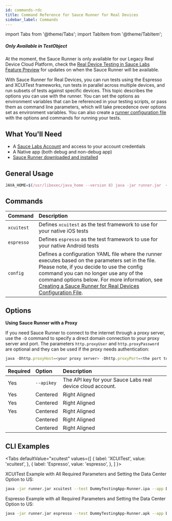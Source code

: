 ```yaml
---
id: commands-rdc
title: Command Reference for Sauce Runner for Real Devices
sidebar_label: Commands
---
```


import Tabs from '@theme/Tabs';
import TabItem from '@theme/TabItem';


##### **Only Available in TestObject**

At the moment, the Sauce Runner is only available for our Legacy Real Device Cloud Platform, check the [Real Device Testing in Sauce Labs Feature Preview](https://wiki.saucelabs.com/pages/viewpage.action?pageId=102721844) for updates on when the Sauce Runner will be available.


With Sauce Runner for Real Devices, you can run tests using the Espresso and XCUITest frameworks, run tests in parallel across multiple devices, and run subsets of tests against specific devices. This topic describes the options you can use with the runner. You can set the options as environment variables that can be referenced in your testing scripts, or pass them as command line parameters, which will take precedence over options set as environment variables. You can also create a [runner configuration file](https://wiki.saucelabs.com/pages/viewpage.action?pageId=72748118) with the options and commands for running your tests.

## What You'll Need
* A [Sauce Labs Account](https://app.saucelabs.com) and access to your account credentials
* A Native app (both debug and non-debug app)
* [Sauce Runner downloaded and installed](https://wiki.saucelabs.com/pages/viewpage.action?pageId=80414342)

## General Usage

```js
JAVA_HOME=$(/usr/libexec/java_home --version 8) java -jar runner.jar  <command> <command options>
```

## Commands

| Command | Description |
| :-------------------------- | :--- |
| `xcuitest` | Defines `xcuitest` as the test framework to use for your native iOS tests
| `espresso` | Defines `espresso` as the test framework to use for your native Android tests
| `config` | Defines a configuration YAML file where the runner executes based on the parameters set in the file. Please note, if you decide to use the config command you can no longer use any of the command options below. For more information, see [Creating a Sauce Runner for Real Devices Configuration File](https://wiki.saucelabs.com/pages/viewpage.action?pageId=72748118).

## Options

**Using Sauce Runner with a Proxy**

If you need Sauce Runner to connect to the internet through a proxy server, use the `-D` command to specify a direct domain connection to your proxy server and port. The parameters `http.proxyUser` and `http.proxyPassword` are optional and they can be used if the proxy needs authentication:

```js
java -Dhttp.proxyHost=<your proxy server> -Dhttp.proxyPort=<the port to use> -Dhttp.proxyUser=<the username to use> -Dhttp.proxyPassword=<the password to use>
```



| Required | Option | Description |
| :------- | :--- | :---|
| Yes | ``--apikey`` | The API key for your Sauce Labs real device cloud account. |
| Yes | Centered | Right Aligned |
| Yes | Centered | Right Aligned |
| Yes | Centered | Right Aligned |
|  | Centered | Right Aligned |
|  | Centered | Right Aligned |



## CLI Examples



<Tabs
  defaultValue="xcuitest"
  values={[
    { label: 'XCUITest', value: 'xcuitest', },
    { label: 'Espresso', value: 'espresso', },
  ]
}>
<TabItem value="xcuitest">

XCUITest Example with All Required Parameters and Setting the Data Center Option to US:

```sh
java -jar runner.jar xcuitest --test DummyTestingApp-Runner.ipa --app DummyTestingApp.ipa --apikey <apikey> --datacenter US
```

</TabItem>
<TabItem value="espresso">

Espresso Example with all Required Parameters and Setting the Data Center Option to US:

```sh
java -jar runner.jar espresso --test DummyTestingApp-Runner.apk --app DummyTestingApp.apk --apikey <apikey> --datacenter US
```

</TabItem>
</Tabs>
